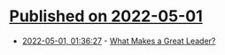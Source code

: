 # [Published on 2022-05-01](index.md)

* [2022-05-01, 01:36:27](https://news.ycombinator.com/item?id=31221271) - [What Makes a Great Leader?](https://tomtunguz.com/what-makes-a-great-leader/)
